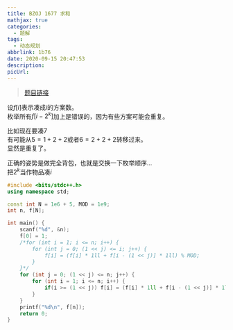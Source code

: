 ```yaml
---
title: BZOJ 1677 求和
mathjax: true
categories:
  - 题解
tags:
  - 动态规划
abbrlink: 1b76
date: 2020-09-15 20:47:53
description:
picUrl:
---
```



>[题目链接](https://darkbzoj.tk/problem/1677)  

设$f[i]$表示凑成$i$的方案数。  
枚举所有$f[i-2^k]$加上是错误的，因为有些方案可能会重复。  

比如现在要凑$7$  
有可能从$5=1+2+2$或者$6=2+2+2$转移过来。  
显然是重复了。  

正确的姿势是做完全背包，也就是交换一下枚举顺序...  
把$2^k$当作物品凑$i$  

```cpp
#include <bits/stdc++.h>
using namespace std;

const int N = 1e6 + 5, MOD = 1e9;
int n, f[N];

int main() {
    scanf("%d", &n);
	f[0] = 1;
	/*for (int i = 1; i <= n; i++) {
		for (int j = 0; (1 << j) <= i; j++) {
			f[i] = (f[i] * 1ll + f[i - (1 << j)] * 1ll) % MOD;
		}
	}*/
	for (int j = 0; (1 << j) <= n; j++) {
		for (int i = 1; i <= n; i++) {
			if(i >= (1 << j)) f[i] = (f[i] * 1ll + f[i - (1 << j)] * 1ll) % MOD;
		}
	}
	printf("%d\n", f[n]);
	return 0;
}

```